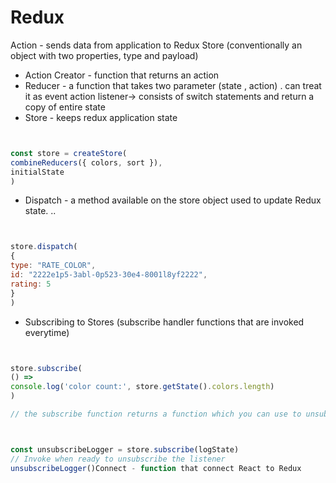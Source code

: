 # Redux





Action - sends data from application to Redux Store \(conventionally an object with two properties, type and payload\)

* Action Creator - function that returns an action 
* Reducer - a function that takes two parameter \(state , action\) . can treat it as event action listener-&gt; consists of switch statements and return a copy of entire state
* Store - keeps redux application state 

```javascript


const store = createStore(
combineReducers({ colors, sort }),
initialState
)
```

* Dispatch - a method available on the store object used to update Redux state. .. 

```javascript


store.dispatch(
{type: "RATE_COLOR",id: "2222e1p5-3abl-0p523-30e4-8001l8yf2222",rating: 5}
)
```

* Subscribing to Stores \(subscribe handler functions that are invoked everytime\) 

```javascript


store.subscribe(
() =>console.log('color count:', store.getState().colors.length)
)

// the subscribe function returns a function which you can use to unsubscribe later



const unsubscribeLogger = store.subscribe(logState)
// Invoke when ready to unsubscribe the listener
unsubscribeLogger()Connect - function that connect React to Redux
```

